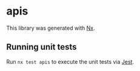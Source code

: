 # apis

This library was generated with [Nx](https://nx.dev).

## Running unit tests

Run `nx test apis` to execute the unit tests via [Jest](https://jestjs.io).
